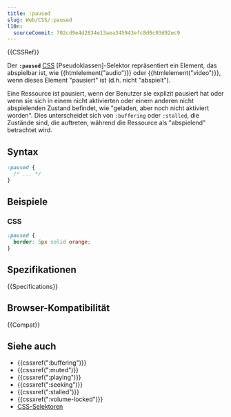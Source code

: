 ```yaml
---
title: :paused
slug: Web/CSS/:paused
l10n:
  sourceCommit: 702cd9e4d2834e13aea345943efc8d0c03d92ec9
---
```


{{CSSRef}}

Der **`:paused`** [CSS](/de/docs/Web/CSS) [Pseudoklassen]-Selektor repräsentiert ein Element, das abspielbar ist, wie {{htmlelement("audio")}} oder {{htmlelement("video")}}, wenn dieses Element "pausiert" ist (d.h. nicht "abspielt").

Eine Ressource ist pausiert, wenn der Benutzer sie explizit pausiert hat oder wenn sie sich in einem nicht aktivierten oder einem anderen nicht abspielenden Zustand befindet, wie "geladen, aber noch nicht aktiviert worden".
Dies unterscheidet sich von `:buffering` oder `:stalled`, die Zustände sind, die auftreten, während die Ressource als "abspielend" betrachtet wird.

## Syntax

```css
:paused {
  /* ... */
}
```

## Beispiele

### CSS

```css
:paused {
  border: 5px solid orange;
}
```

## Spezifikationen

{{Specifications}}

## Browser-Kompatibilität

{{Compat}}

## Siehe auch

- {{cssxref(":buffering")}}
- {{cssxref(":muted")}}
- {{cssxref(":playing")}}
- {{cssxref(":seeking")}}
- {{cssxref(":stalled")}}
- {{cssxref(":volume-locked")}}
- [CSS-Selektoren](/de/docs/Web/CSS/CSS_selectors)
